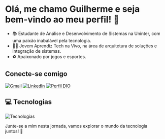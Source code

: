 # Olá, me chamo Guilherme e seja bem-vindo ao meu perfil! 👋

- 📚 Estudante de Análise e Desenvolvimento de Sistemas na Uninter, com uma paixão inabalável pela tecnologia.
- 👨‍💻 Jovem Aprendiz Tech na Vivo, na área de arquitetura de soluções e integração de sistemas.
- ⚽ Apaixonado por jogos e esportes.

## Conecte-se comigo

[![Gmail](https://img.shields.io/badge/-Gmail-%23333?style=for-the-badge&logo=gmail&logoColor=white)](mailto:guibrito.2104@icloud.com)
[![LinkedIn](https://img.shields.io/badge/-LinkedIn-%230077B5?style=for-the-badge&logo=linkedin&logoColor=white)](https://www.linkedin.com/in/guilherme-brito-do-nascimento-69b253273/)
[![Perfil DIO](https://img.shields.io/badge/-Meu%20Perfil%20na%20DIO-30A3DC?style=for-the-badge)](https://web.dio.me/users/Guibrito_2104?tab=skills)

## 💻 Tecnologias

![Tecnologias](https://skills.thijs.gg/icons?i=css,html,php,javascript)

Junte-se a mim nesta jornada, vamos explorar o mundo da tecnologia juntos! 🌟
